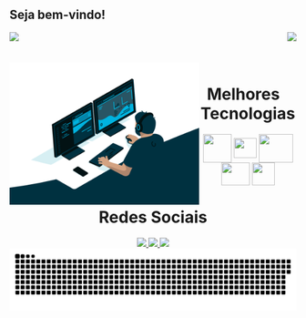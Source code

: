## Seja bem-vindo!

<div>
  
  <img  height="120em" src="https://github-readme-stats.vercel.app/api?username=GabrielDev014&show_icons=true&theme=dark&include_all_commits=true&count_private=true"/>
  <img align="right" height="120em" src="https://github-readme-stats.vercel.app/api/top-langs/?username=GabrielDev014&layout=compact&langs_count=16&theme=dark"/>
</div>
<br>

<div  align="center"> 
  <div style="display: inline_block"><br>
    <img align="left" height="250" src="code.gif">
    <h1 align="center">Melhores Tecnologias </h1>
    <img align="center" height="50" width="50" src="https://cdn.jsdelivr.net/gh/devicons/devicon@latest/icons/java/java-plain-wordmark.svg"">
    <img align="center" height="35" width="40" src="https://cdn.jsdelivr.net/gh/devicons/devicon@latest/icons/c/c-original.svg">
    <img align="center" height="50" width="60" src="https://cdn.jsdelivr.net/gh/devicons/devicon@latest/icons/php/php-original.svg">
    <img align="center" height="40" width="50" src="https://cdn.jsdelivr.net/gh/devicons/devicon@latest/icons/python/python-original-wordmark.svg">
    <img align="center" height="40" width="40" src="https://cdn.jsdelivr.net/gh/devicons/devicon@latest/icons/microsoftsqlserver/microsoftsqlserver-original.svg">
   </div>
    
  
  <h1 align="center">Redes Sociais</h1>
    <a href = "mailto: gabriellimaalves.si25@gmail.com">
      <img width="100" src="https://img.shields.io/badge/Gmail-D14836?style=for-the-badge&logo=gmail&logoColor=white">
    </a>
    <a href = "https://www.linkedin.com/in/gabriel-lima251204/">
      <img width="127" src="https://img.shields.io/badge/LinkedIn-0077B5?style=for-the-badge&logo=linkedin&logoColor=white">
    </a>
    <a href = "https://www.instagram.com/devparadev/">
      <img width="141" src="https://img.shields.io/badge/Instagram-E4405F?style=for-the-badge&logo=instagram&logoColor=white">
    </a>
</div>
  
<picture>
  <source media="(prefers-color-scheme: dark)" srcset="https://raw.githubusercontent.com/GabrielDev014/GabrielDev014/output/github-contribution-grid-snake-dark.svg">
  <source media="(prefers-color-scheme: light)" srcset="https://raw.githubusercontent.com/GabrielDev014/GabrielDev014/output/github-contribution-grid-snake.svg">
  <img alt="github contribution grid snake animation" src="https://raw.githubusercontent.com/GabrielDev014/GabrielDev014/output/github-contribution-grid-snake.svg">
</picture>

